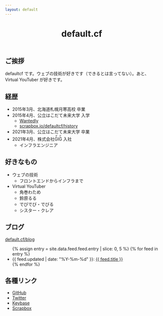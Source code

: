 ```yaml
---
layout: default
---
```


<header>
  <div class="header-inner">
    <h1>default.cf</h1>
  </div>
</header>
<main>
  <h2>ご挨拶</h2>
  <p>defaultcf です。ウェブの技術が好きです（できるとは言ってない）。あと、 Virtual YouTuber が好きです。</p>

  <h2>経歴</h2>
  <ul>
    <li>2015年3月、北海道札幌月寒高校 卒業</li>
    <li>2015年4月、公立はこだて未来大学 入学
      <ul>
        <li>
          <a href="https://www.wantedly.com/users/18173318" target="_blank" rel="noopener">Wantedly</a>
        </li>
        <li>
          <a href="https://scrapbox.io/defaultcf/history" target="_blank" rel="noopener">scrapbox.io/defaultcf/history</a>
        </li>
      </ul>
    </li>
    <li>2021年3月、公立はこだて未来大学 卒業</li>
    <li>2021年4月、株式会社<ruby>GIG<rt>ギグ</rt></ruby> 入社
      <ul>
        <li>インフラエンジニア</li>
      </ul>
    </li>
  </ul>

  <h2>好きなもの</h2>
  <ul>
    <li>ウェブの技術
      <ul>
        <li>フロントエンドからインフラまで</li>
      </ul>
    </li>
    <li>Virtual YouTuber
      <ul>
        <li>角巻わため</li>
        <li>鈴原るる</li>
        <li>でびでび・でびる</li>
        <li>シスター・クレア</li>
      </ul>
    </li>
  </ul>

  <h2>ブログ</h2>
  <p>
    <a href="https://default.cf/blog/">default.cf/blog</a>
  </p>
  <ul>
    {% assign entry = site.data.feed.feed.entry | slice: 0, 5 %}
    {% for feed in entry %}
      <li>
        {{ feed.updated | date: "%Y-%m-%d" }}:
        <a href="{{ feed.id }}">{{ feed.title }}</a>
      </li>
    {% endfor %}
  </ul>

  <h2>各種リンク</h2>
  <ul>
    <li>
      <a href="https://github.com/defaultcf" target="_blank" rel="noopener">
        <i class="fab fa-github fa-fw fa-3x" title="GitHub"></i>GitHub
      </a>
    </li>
    <li>
      <a href="https://twitter.com/defaultcf" target="_blank" rel="noopener">
        <i class="fab fa-twitter fa-fw fa-3x" title="Twitter"></i>Twitter
      </a>
    </li>
    <li>
      <a href="https://keybase.io/defaultcf" target="_blank" rel="noopener">
        <i class="fab fa-keybase fa-fw fa-3x" title="Keybase"></i>Keybase
      </a>
    </li>
    <li>
      <a href="https://scrapbox.io/defaultcf" target="_blank" rel="noopener">
        <i class="fas fa-link fa-fw fa-3x" title="Scrapbox"></i>Scrapbox
      </a>
    </li>
  </ul>
</main>
